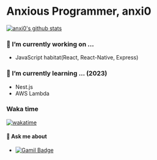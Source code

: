 # Anxious Programmer, anxi0

<!--START_SECTION:waka-->
<!--END_SECTION:waka-->

[![anxi0's github stats](https://github-readme-stats.vercel.app/api?username=anxi0&show_icons=true&theme=radical)](#)

<!--
[![Top Langs](https://github-readme-stats.vercel.app/api/top-langs/?username=Choi-YeonJin&layout=compact)](#)-->
  
### 🔭 I’m currently working on ...
- JavaScript habitat(React, React-Native, Express)

### 🌱 I’m currently learning ... (2023)
- Nest.js
- AWS Lambda

### Waka time
[![wakatime](https://wakatime.com/badge/user/d89a9cfe-a47a-4732-8834-7a43d1cf4b73.svg)](https://wakatime.com/@d89a9cfe-a47a-4732-8834-7a43d1cf4b73)

#### 💬 Ask me about
- [![Gamil Badge](http://img.shields.io/badge/-Gmail-informational?style=flat-square&logo=Gmail&logoColor=white&link=mailto:jjw01040@gamil.com)](mailto:jjw0104@gmail.com)
